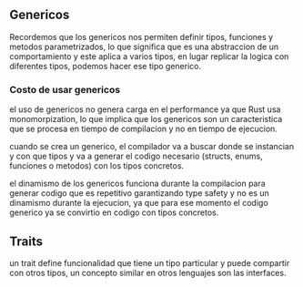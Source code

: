 ## Genericos

Recordemos que los genericos nos permiten definir tipos, funciones  y metodos parametrizados,
lo que significa que es una abstraccion de un comportamiento y este aplica a varios tipos,
en lugar replicar la logica con diferentes tipos, podemos hacer ese tipo generico.

### Costo de usar genericos

el uso de genericos no genera carga en el performance ya que Rust usa monomorpization, lo que implica
que los genericos son un caracteristica que se procesa en tiempo de compilacion y no en tiempo
de ejecucion.

cuando se crea un generico, el compilador va a buscar donde se instancian y con que tipos y va a generar
el codigo necesario (structs, enums, funciones o metodos) con los tipos concretos.

el dinamismo de los genericos funciona durante la compilacion para generar codigo que es repetitivo
garantizando type safety y no es un dinamismo durante la ejecucion, ya que para ese momento el
codigo generico ya se convirtio en codigo con tipos concretos.

## Traits

un trait define funcionalidad que tiene un tipo particular y puede compartir con otros tipos,
un concepto similar en otros lenguajes son las interfaces.
